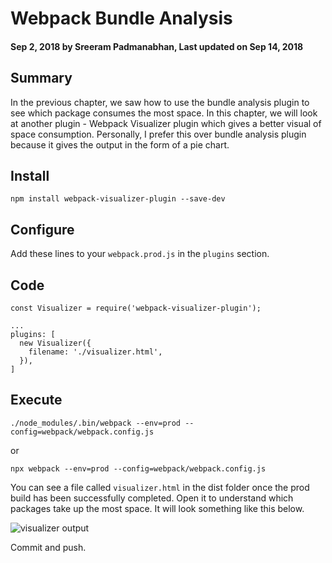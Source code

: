 # Webpack Bundle Analysis

#### Sep 2, 2018 by Sreeram Padmanabhan, Last updated on Sep 14, 2018

## Summary

In the previous chapter, we saw how to use the bundle analysis plugin to see which package consumes the most space. In this chapter, we will look at another plugin - Webpack Visualizer plugin which gives a better visual of space consumption. Personally, I prefer this over bundle analysis plugin because it gives the output in the form of a pie chart.

## Install

`npm install webpack-visualizer-plugin --save-dev`

## Configure

Add these lines to your `webpack.prod.js` in the `plugins` section.

## Code

    const Visualizer = require('webpack-visualizer-plugin');

    ...
    plugins: [
      new Visualizer({
        filename: './visualizer.html',
      }),
    ]

## Execute
`./node_modules/.bin/webpack --env=prod --config=webpack/webpack.config.js`

or

`npx webpack --env=prod --config=webpack/webpack.config.js`

You can see a file called `visualizer.html` in the dist folder once the prod build has been successfully completed. Open it to understand which packages take up the most space. It will look something like this below.

![visualizer output](/img/visualizer_output.png "visualizer output")

Commit and push.
